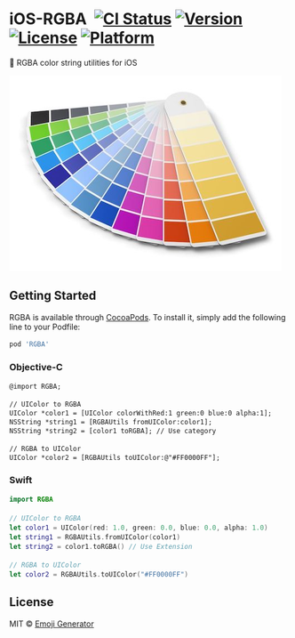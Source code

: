 # iOS-RGBA &nbsp;[![CI Status](http://img.shields.io/travis/emoji-gen/RGBA.svg?style=flat)](https://travis-ci.org/emoji-gen/RGBA) [![Version](https://img.shields.io/cocoapods/v/RGBA.svg?style=flat)](http://cocoapods.org/pods/RGBA) [![License](https://img.shields.io/cocoapods/l/RGBA.svg?style=flat)](http://cocoapods.org/pods/RGBA) [![Platform](https://img.shields.io/cocoapods/p/RGBA.svg?style=flat)](http://cocoapods.org/pods/RGBA)

:art: RGBA color string utilities for iOS

![](palette.jpg)

## Getting Started

RGBA is available through [CocoaPods](http://cocoapods.org). To install
it, simply add the following line to your Podfile:

```ruby
pod 'RGBA'
```

### Objective-C

```obj-c
@import RGBA;

// UIColor to RGBA
UIColor *color1 = [UIColor colorWithRed:1 green:0 blue:0 alpha:1];
NSString *string1 = [RGBAUtils fromUIColor:color1];
NSString *string2 = [color1 toRGBA]; // Use category

// RGBA to UIColor
UIColor *color2 = [RGBAUtils toUIColor:@"#FF0000FF"];
```

### Swift

```swift
import RGBA

// UIColor to RGBA
let color1 = UIColor(red: 1.0, green: 0.0, blue: 0.0, alpha: 1.0)
let string1 = RGBAUtils.fromUIColor(color1)
let string2 = color1.toRGBA() // Use Extension

// RGBA to UIColor
let color2 = RGBAUtils.toUIColor("#FF0000FF")
```

## License

MIT &copy; [Emoji Generator](https://emoji.pine.moe)
